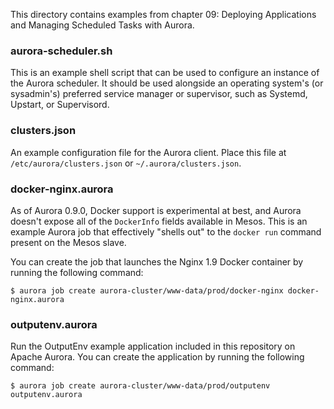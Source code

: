 This directory contains examples from chapter 09: Deploying Applications and
Managing Scheduled Tasks with Aurora.

### aurora-scheduler.sh
This is an example shell script that can be used to configure an instance of
the Aurora scheduler. It should be used alongside an operating system's
(or sysadmin's) preferred service manager or supervisor, such as Systemd,
Upstart, or Supervisord.

### clusters.json
An example configuration file for the Aurora client. Place this file at
`/etc/aurora/clusters.json` or `~/.aurora/clusters.json`.

### docker-nginx.aurora
As of Aurora 0.9.0, Docker support is experimental at best, and Aurora doesn't
expose all of the `DockerInfo` fields available in Mesos. This is an example
Aurora job that effectively "shells out" to the `docker run` command present
on the Mesos slave.

You can create the job that launches the Nginx 1.9 Docker container by running
the following command:

    $ aurora job create aurora-cluster/www-data/prod/docker-nginx docker-nginx.aurora

### outputenv.aurora
Run the OutputEnv example application included in this repository on Apache
Aurora. You can create the application by running the following command:

    $ aurora job create aurora-cluster/www-data/prod/outputenv outputenv.aurora

